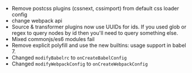 * Remove postcss plugins (cssnext, cssimport) from default css loader config
* change webpack api
* Source & transformer plugins now use UUIDs for ids. If you used glob or regex to query nodes by id then you'll need to query something else.
* Mixed commonjs/es6 modules fail
* Remove explicit polyfill and use the new builtins: usage support in babel 7.
* Changed `modifyBabelrc` to `onCreateBabelConfig`
* Changed `modifyWebpackConfig` to `onCreateWebpackConfig`
